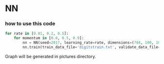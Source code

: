 # NN

### how to use this code
```python
for rate in [0.01, 0.2, 0.5]:
    for momentum in [0.0, 0.5, 0.9]:
        nn = NN(seed=2017, learning_rate=rate, dimensions=(784, 100, 10), active_function=sigmoid, momentum=momentum)
        nn.train(train_data_file='digitstrain.txt', validate_data_file='digitsvalid.txt', epoches=5000, batch=3000)
```
Graph will be generated in pictures directory.